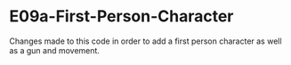 # E09a-First-Person-Character

Changes made to this code in order to add a first person character as well as a gun and movement.
